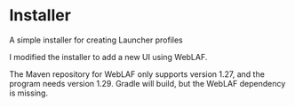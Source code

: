 # Installer
A simple installer for creating Launcher profiles

I modified the installer to add a new UI using WebLAF.

The Maven repository for WebLAF only supports version 1.27,
and the program needs version 1.29. Gradle will build, but
the WebLAF dependency is missing.
